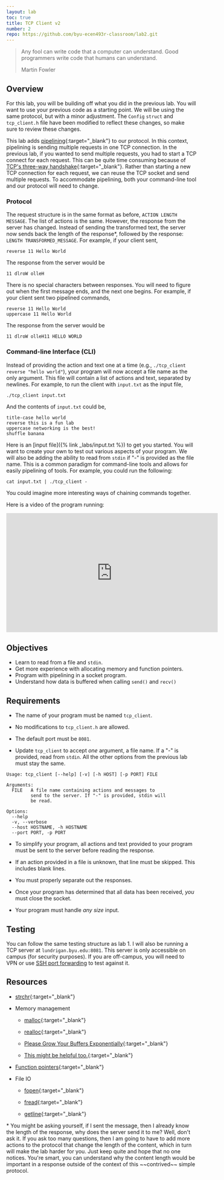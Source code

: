 ```yaml
---
layout: lab
toc: true
title: TCP Client v2
number: 2
repo: https://github.com/byu-ecen493r-classroom/lab2.git
---
```


> Any fool can write code that a computer can understand. Good programmers write code that humans can understand.
> 
> Martin Fowler

## Overview
For this lab, you will be building off what you did in the previous lab. You will want to use your previous code as a starting point. We will be using the same protocol, but with a minor adjustment. The `Config` `struct` and `tcp_client.h` file have been modified to reflect these changes, so make sure to review these changes.

This lab adds [pipelining](https://en.wikipedia.org/wiki/Pipeline_(computing)){:target="_blank"} to our protocol. In this context, pipelining is sending multiple requests in one TCP connection. In the previous lab, if you wanted to send multiple requests, you had to start a TCP connect for each request. This can be quite time consuming because of [TCP's three-way handshake](https://en.wikipedia.org/wiki/Transmission_Control_Protocol#Connection_establishment){:target="_blank"}. Rather than starting a new TCP connection for each request, we can reuse the TCP socket and send multiple requests. To accommodate pipelining, both your command-line tool and our protocol will need to change. 

### Protocol

The request structure is in the same format as before, `ACTION LENGTH MESSAGE`. The list of actions is the same. However, the response from the server has changed. Instead of sending the transformed text, the server now sends back the length of the response*, followed by the response: `LENGTH TRANSFORMED_MESSAGE`. For example, if your client sent,

```
reverse 11 Hello World
```

The response from the server would be

```
11 dlroW olleH
```

There is no special characters between responses. You will need to figure out when the first message ends, and the next one begins. For example, if your client sent two pipelined commands,

```
reverse 11 Hello World
uppercase 11 Hello World
```

The response from the server would be

```
11 dlroW olleH11 HELLO WORLD
```


### Command-line Interface (CLI)

Instead of providing the action and text one at a time (e.g., `./tcp_client reverse "hello world"`), your program will now accept a file name as the only argument. This file will contain a list of actions and text, separated by newlines. For example, to run the client with `input.txt` as the input file,

```
./tcp_client input.txt
```

And the contents of `input.txt` could be,

```
title-case hello world
reverse this is a fun lab
uppercase networking is the best!
shuffle banana
```

Here is an [input file]({% link _labs/input.txt %}) to get you started. You will want to create your own to test out various aspects of your program. We will also be adding the ability to read from `stdin` if "-" is provided as the file name. This is a common paradigm for command-line tools and allows for easily pipelining of tools. For example, you could run the following:

```
cat input.txt | ./tcp_client -
```

You could imagine more interesting ways of chaining commands together. 

Here is a video of the program running:

<iframe width="560" height="315" src="https://www.youtube-nocookie.com/embed/V_jFzM07lio" frameborder="0" allow="accelerometer; autoplay; encrypted-media; gyroscope; picture-in-picture" allowfullscreen></iframe>


## Objectives

- Learn to read from a file and `stdin`.
- Get more experience with allocating memory and function pointers.
- Program with pipelining in a socket program.
- Understand how data is buffered when calling `send()` and `recv()`


## Requirements

- The name of your program must be named `tcp_client`.

- No modifications to `tcp_client.h` are allowed.

- The default port must be `8081`.

- Update `tcp_client` to accept *one* argument, a file name. If a "-" is provided, read from `stdin`. All the other options from the previous lab must stay the same.

```
Usage: tcp_client [--help] [-v] [-h HOST] [-p PORT] FILE

Arguments:
  FILE   A file name containing actions and messages to
         send to the server. If "-" is provided, stdin will
         be read.

Options:
  --help
  -v, --verbose
  --host HOSTNAME, -h HOSTNAME
  --port PORT, -p PORT
```

- To simplify your program, all actions and text provided to your program must be sent to the server before reading the response.

- If an action provided in a file is unknown, that line must be skipped. This includes blank lines.

- You must properly separate out the responses.

- Once your program has determined that all data has been received, *you* must close the socket.

- Your program must handle *any size* input.

## Testing

You can follow the same testing structure as lab 1. I will also be running a TCP server at `lundrigan.byu.edu:8081`. This server is only accessible on campus (for security purposes). If you are off-campus, you will need to VPN or use [SSH port forwarding](https://help.ubuntu.com/community/SSH/OpenSSH/PortForwarding) to test against it.


## Resources

- [strchr](http://www.cplusplus.com/reference/cstring/strchr/){:target="_blank"}

- Memory management
    - [malloc](https://en.cppreference.com/w/c/memory/malloc){:target="_blank"}

    - [realloc](https://en.cppreference.com/w/c/memory/realloc){:target="_blank"}

    - [Please Grow Your Buffers Exponentially](https://blog.mozilla.org/nnethercote/2014/11/04/please-grow-your-buffers-exponentially/){:target="_blank"}

    - [This might be helpful too.](https://stackoverflow.com/questions/15409453/pointer-being-reallocd-was-not-allocated){:target="_blank"}

- [Function pointers](https://www.learn-c.org/en/Function_Pointers){:target="_blank"}

- File IO
    - [fopen](http://www.cplusplus.com/reference/cstdio/fopen/){:target="_blank"}

    - [fread](http://www.cplusplus.com/reference/cstdio/fread/){:target="_blank"}

    - [getline](https://linux.die.net/man/3/getline){:target="_blank"}


<p class="almost-hide" markdown="1">* <span>You might be asking yourself, if I sent the message, then I already know the length of the response, why does the server send it to me? Well, don't ask it. If you ask too many questions, then I am going to have to add more actions to the protocol that change the length of the content, which in turn will make the lab harder for you. Just keep quite and hope that no one notices. You're smart, you can understand why the content length would be important in a response outside of the context of this ~~contrived~~ simple protocol.</span></p>
